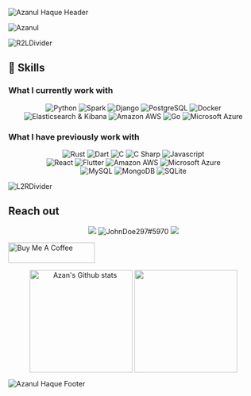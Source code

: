 ![Azanul Haque Header](https://user-images.githubusercontent.com/42029519/193472850-d0de2511-b60e-4414-976a-855840a2a6cc.svg)

<!--
**Azanul/Azanul** is a ✨ _special_ ✨ repository because its `README.md` (this file) appears on your GitHub profile.

Here are some ideas to get you started:

- 🔭 I’m currently working on ...
- 🌱 I’m currently learning ...
- 👯 I’m looking to collaborate on ...
- 🤔 I’m looking for help with ...
- 💬 Ask me about ...
- 📫 How to reach me: ...
- 😄 Pronouns: ...
- ⚡ Fun fact: ...
-->
<img src="https://komarev.com/ghpvc/?username=Azanul" alt="Azanul"/>

![R2LDivider](https://user-images.githubusercontent.com/42029519/193863609-ff995ff9-53ee-426d-8591-be35005f5b5d.svg)
## 🧠 Skills

### What I currently work with
<p align="center">
  <img src="https://img.shields.io/badge/-Python-F3F7FA?logo=python&logoColor=3776AB&style=for-the-badge&logoWidth=20" alt="Python">
  <img src="https://img.shields.io/badge/-Apache Spark-F3F7FA?logo=apachespark&logoColor=E25A1C&style=for-the-badge&logoWidth=30" alt="Spark">
  <img src="https://img.shields.io/badge/-Django-F3F7FA?logo=django&logoColor=092E20&style=for-the-badge&logoWidth=30" alt="Django">
  <img src="https://img.shields.io/badge/-PostgreSQL-F3F7FA?logo=postgresql&logoColor=4169E1&style=for-the-badge&logoWidth=30" alt="PostgreSQL">
  <img src="https://img.shields.io/badge/-Docker-F3F7FA?logo=docker&logoColor=2496ED&style=for-the-badge&logoWidth=30" alt="Docker">
  <img src="https://img.shields.io/badge/-Elastic-F3F7FA?logo=elastic&logoColor=005571&style=for-the-badge&logoWidth=30" alt="Elasticsearch & Kibana">
  <img src="https://img.shields.io/badge/-Amazon AWS-F3F7FA?logo=amazonaws&logoColor=232F3E&style=for-the-badge&logoWidth=30" alt="Amazon AWS">
  <img src="https://img.shields.io/badge/-Go-F3F7FA?logo=go&logoColor=00ADD8&style=for-the-badge&logoWidth=30" alt="Go">
  <img src="https://img.shields.io/badge/-Microsoft Azure-F3F7FA?logo=microsoftazure&logoColor=0078D4&style=for-the-badge&logoWidth=30" alt="Microsoft Azure">
</p>

### What I have previously work with
<p align="center">
  <img src="https://img.shields.io/badge/-Rust-F3F7FA?logo=rust&logoColor=000000&style=for-the-badge&logoWidth=30" alt="Rust">
  <img src="https://img.shields.io/badge/-Dart-F3F7FA?logo=dart&logoColor=0175C2&style=for-the-badge&logoWidth=30" alt="Dart">
  <img src="https://img.shields.io/badge/-C-F3F7FA?logo=c&logoColor=A8B9CC&style=for-the-badge&logoWidth=30" alt="C">
  <img src="https://img.shields.io/badge/-C#-F3F7FA?logo=csharp&logoColor=239120&style=for-the-badge&logoWidth=30" alt="C Sharp">
  <img src="https://img.shields.io/badge/-Js-F3F7FA?logo=javascript&logoColor=F7DF1E&style=for-the-badge&logoWidth=30" alt="Javascript">
  </br>
  <img src="https://img.shields.io/badge/-ReactJs-F3F7FA?logo=react&logoColor=61DAFB&style=for-the-badge&logoWidth=30" alt="React">
  <img src="https://img.shields.io/badge/-Flutter-F3F7FA?logo=flutter&logoColor=02569B&style=for-the-badge&logoWidth=30" alt="Flutter">
  <img src="https://img.shields.io/badge/-Flask-F3F7FA?logo=flask&logoColor=000000&style=for-the-badge&logoWidth=30" alt="Amazon AWS">
  <img src="https://img.shields.io/badge/-Unity-F3F7FA?logo=unity&logoColor=000000&style=for-the-badge&logoWidth=30" alt="Microsoft Azure">
  </br>
  <img src="https://img.shields.io/badge/-MySQL-F3F7FA?logo=mysql&logoColor=4479A1&style=for-the-badge&logoWidth=30" alt="MySQL">
  <img src="https://img.shields.io/badge/-MongoDB-F3F7FA?logo=mongodb&logoColor=47A248&style=for-the-badge&logoWidth=30" alt="MongoDB">
  <img src="https://img.shields.io/badge/-SQLite-F3F7FA?logo=sqlite&logoColor=003B57&style=for-the-badge&logoWidth=30" alt="SQLite">
</p>

![L2RDivider](https://user-images.githubusercontent.com/42029519/193864599-564128e0-6dbd-4468-b1a1-2bc343bcdaa1.svg)

<h2>Reach out</h2>
<p align="center">
    <a href="https://www.linkedin.com/in/azanul-haque"><img src="https://www.vectorlogo.zone/logos/linkedin/linkedin-icon.svg"/></a>
    <img src="https://www.vectorlogo.zone/logos/discordapp/discordapp-icon.svg" alt="JohnDoe297#5970"/>
    <a href="mailto:azanulhaque@gmail.com"><img src="https://www.vectorlogo.zone/logos/gmail/gmail-icon.svg"/></a>
</p>
<p>
<a href="https://buymeacoffee.com/johnDoe297" target="_blank"><img src="https://cdn.buymeacoffee.com/buttons/default-orange.png" alt="Buy Me A Coffee" height="41" width="174"></a>
</p>
<p align="center">
  <img height="207em" align="center" alt="Azan's Github stats"
       src="https://github-readme-stats-xi-rosy-19.vercel.app/api/?username=Azanul&&include_all_commits=true&show_icons=true&hide_border=true&count_private=true&bg_color=0,2E5EFF,7CCAFC&title_color=000000&text_color=000000&icon_color=000000&layout=compact&line_height=28"/>
  <img height="207em" align="center" src="https://github-readme-stats-xi-rosy-19.vercel.app/api/top-langs/?username=Azanul&&include_all_commits=true&show_icons=true&hide_border=true&count_private=true&hide=HLSL,GLSL,ShaderLab,Objective-C,C%23,Jupyter%20Notebook&langs_count=10&bg_color=0,7CCAFC,2E5EFF&title_color=000000&text_color=000000&icon_color=000000&layout=compact"
  />
</p>

<!-- [![Leetcode Stats](https://leetcode.card.workers.dev/azanulhaque?theme=nord&font=baloo&extension=null&height=207em)](https://leetcode.com/azanulhaque)
-->
![Azanul Haque Footer](https://user-images.githubusercontent.com/42029519/193472827-923d610d-6fd2-42a4-a712-29cb11a191ca.svg)
